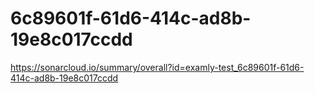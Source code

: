# 6c89601f-61d6-414c-ad8b-19e8c017ccdd
https://sonarcloud.io/summary/overall?id=examly-test_6c89601f-61d6-414c-ad8b-19e8c017ccdd
